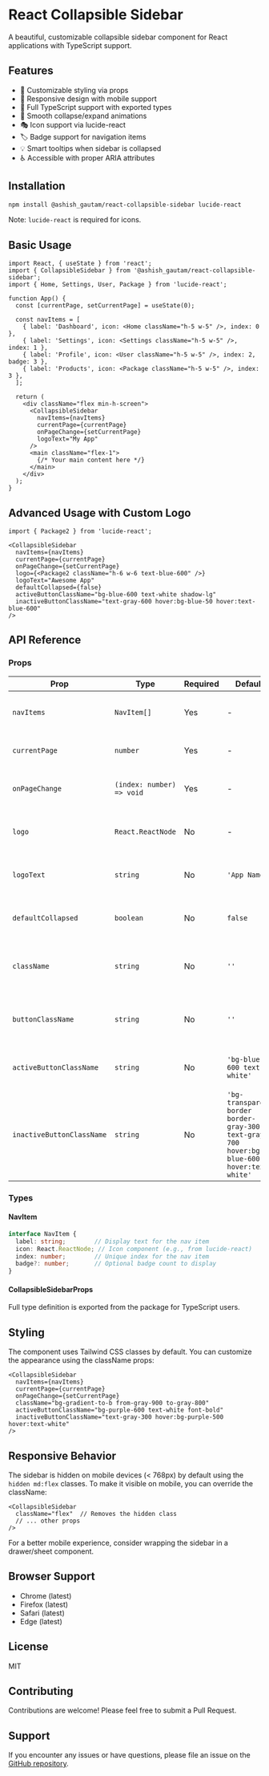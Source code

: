 # React Collapsible Sidebar

A beautiful, customizable collapsible sidebar component for React applications with TypeScript support.

## Features

- 🎨 Customizable styling via props
- 📱 Responsive design with mobile support
- 🎯 Full TypeScript support with exported types
- 🔄 Smooth collapse/expand animations
- 🎭 Icon support via lucide-react
- 🏷️ Badge support for navigation items
- 💡 Smart tooltips when sidebar is collapsed
- ♿ Accessible with proper ARIA attributes

## Installation

```bash
npm install @ashish_gautam/react-collapsible-sidebar lucide-react
```

Note: `lucide-react` is required for icons.

## Basic Usage

```tsx
import React, { useState } from 'react';
import { CollapsibleSidebar } from '@ashish_gautam/react-collapsible-sidebar';
import { Home, Settings, User, Package } from 'lucide-react';

function App() {
  const [currentPage, setCurrentPage] = useState(0);

  const navItems = [
    { label: 'Dashboard', icon: <Home className="h-5 w-5" />, index: 0 },
    { label: 'Settings', icon: <Settings className="h-5 w-5" />, index: 1 },
    { label: 'Profile', icon: <User className="h-5 w-5" />, index: 2, badge: 3 },
    { label: 'Products', icon: <Package className="h-5 w-5" />, index: 3 },
  ];

  return (
    <div className="flex min-h-screen">
      <CollapsibleSidebar
        navItems={navItems}
        currentPage={currentPage}
        onPageChange={setCurrentPage}
        logoText="My App"
      />
      <main className="flex-1">
        {/* Your main content here */}
      </main>
    </div>
  );
}
```

## Advanced Usage with Custom Logo

```tsx
import { Package2 } from 'lucide-react';

<CollapsibleSidebar
  navItems={navItems}
  currentPage={currentPage}
  onPageChange={setCurrentPage}
  logo={<Package2 className="h-6 w-6 text-blue-600" />}
  logoText="Awesome App"
  defaultCollapsed={false}
  activeButtonClassName="bg-blue-600 text-white shadow-lg"
  inactiveButtonClassName="text-gray-600 hover:bg-blue-50 hover:text-blue-600"
/>
```

## API Reference

### Props

| Prop | Type | Required | Default | Description |
|------|------|----------|---------|-------------|
| `navItems` | `NavItem[]` | Yes | - | Array of navigation items to display |
| `currentPage` | `number` | Yes | - | Index of the currently active page |
| `onPageChange` | `(index: number) => void` | Yes | - | Callback fired when a nav item is clicked |
| `logo` | `React.ReactNode` | No | - | Custom logo component to display |
| `logoText` | `string` | No | `'App Name'` | Text to display next to the logo |
| `defaultCollapsed` | `boolean` | No | `false` | Initial collapsed state of the sidebar |
| `className` | `string` | No | `''` | Additional CSS classes for the sidebar container |
| `buttonClassName` | `string` | No | `''` | Additional CSS classes for all nav buttons |
| `activeButtonClassName` | `string` | No | `'bg-blue-600 text-white'` | CSS classes for the active nav button |
| `inactiveButtonClassName` | `string` | No | `'bg-transparent border border-gray-300 text-gray-700 hover:bg-blue-600 hover:text-white'` | CSS classes for inactive nav buttons |

### Types

#### NavItem

```typescript
interface NavItem {
  label: string;        // Display text for the nav item
  icon: React.ReactNode; // Icon component (e.g., from lucide-react)
  index: number;        // Unique index for the nav item
  badge?: number;       // Optional badge count to display
}
```

#### CollapsibleSidebarProps

Full type definition is exported from the package for TypeScript users.

## Styling

The component uses Tailwind CSS classes by default. You can customize the appearance using the className props:

```tsx
<CollapsibleSidebar
  navItems={navItems}
  currentPage={currentPage}
  onPageChange={setCurrentPage}
  className="bg-gradient-to-b from-gray-900 to-gray-800"
  activeButtonClassName="bg-purple-600 text-white font-bold"
  inactiveButtonClassName="text-gray-300 hover:bg-purple-500 hover:text-white"
/>
```

## Responsive Behavior

The sidebar is hidden on mobile devices (< 768px) by default using the `hidden md:flex` classes. To make it visible on mobile, you can override the className:

```tsx
<CollapsibleSidebar
  className="flex"  // Removes the hidden class
  // ... other props
/>
```

For a better mobile experience, consider wrapping the sidebar in a drawer/sheet component.

## Browser Support

- Chrome (latest)
- Firefox (latest)
- Safari (latest)
- Edge (latest)

## License

MIT

## Contributing

Contributions are welcome! Please feel free to submit a Pull Request.

## Support

If you encounter any issues or have questions, please file an issue on the [GitHub repository](https://github.com/ashish_gautam/react-collapsible-sidebar/issues).